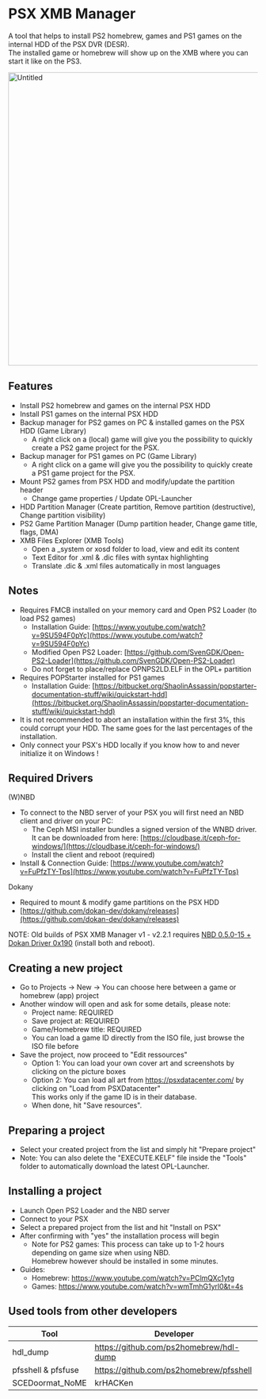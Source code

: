 # PSX XMB Manager
A tool that helps to install PS2 homebrew, games and PS1 games on the internal HDD of the PSX DVR (DESR).</br>
The installed game or homebrew will show up on the XMB where you can start it like on the PS3.</br>

<img width="591" alt="Untitled" src="https://github.com/SvenGDK/PSX-XMB-Manager/assets/84620/82feae61-3cf9-44f2-b6f3-65d1789f9a80">

## Features
- Install PS2 homebrew and games on the internal PSX HDD
- Install PS1 games on the internal PSX HDD
- Backup manager for PS2 games on PC & installed games on the PSX HDD (Game Library)
  - A right click on a (local) game will give you the possibility to quickly create a PS2 game project for the PSX.
- Backup manager for PS1 games on PC (Game Library)
  - A right click on a game will give you the possibility to quickly create a PS1 game project for the PSX.
- Mount PS2 games from PSX HDD and modify/update the partition header
  - Change game properties / Update OPL-Launcher
- HDD Partition Manager (Create partition, Remove partition (destructive), Change partition visibility)
- PS2 Game Partition Manager (Dump partition header, Change game title, flags, DMA)
- XMB Files Explorer (XMB Tools)
  - Open a _system or xosd folder to load, view and edit its content
  - Text Editor for .xml & .dic files with syntax highlighting
  - Translate .dic & .xml files automatically in most languages

## Notes
- Requires FMCB installed on your memory card and Open PS2 Loader (to load PS2 games)
  - Installation Guide: [https://www.youtube.com/watch?v=9SU594F0pYc](https://www.youtube.com/watch?v=9SU594F0pYc)
  - Modified Open PS2 Loader: [https://github.com/SvenGDK/Open-PS2-Loader](https://github.com/SvenGDK/Open-PS2-Loader)
  - Do not forget to place/replace OPNPS2LD.ELF in the OPL+ partition
- Requires POPStarter installed for PS1 games
  - Installation Guide: [https://bitbucket.org/ShaolinAssassin/popstarter-documentation-stuff/wiki/quickstart-hdd](https://bitbucket.org/ShaolinAssassin/popstarter-documentation-stuff/wiki/quickstart-hdd)
- It is not recommended to abort an installation within the first 3%, this could corrupt your HDD. The same goes for the last percentages of the installation.
- Only connect your PSX's HDD locally if you know how to and never initialize it on Windows !

## Required Drivers
(W)NBD
- To connect to the NBD server of your PSX you will first need an NBD client and driver on your PC:
  - The Ceph MSI installer bundles a signed version of the WNBD driver. </br>
  It can be downloaded from here: [https://cloudbase.it/ceph-for-windows/](https://cloudbase.it/ceph-for-windows/)
  - Install the client and reboot (required)
- Install & Connection Guide: [https://www.youtube.com/watch?v=FuPfzTY-Tps](https://www.youtube.com/watch?v=FuPfzTY-Tps)

Dokany
- Required to mount & modify game partitions on the PSX HDD
- [https://github.com/dokan-dev/dokany/releases](https://github.com/dokan-dev/dokany/releases)

NOTE: Old builds of PSX XMB Manager v1 - v2.2.1 requires [NBD 0.5.0-15 + Dokan Driver 0x190](https://github.com/SvenGDK/PSX-XMB-Manager/releases/download/v2.2.1/NBD.0.5.0-15.+.Dokan.Driver.0x190.7z) (install both and reboot).

## Creating a new project
- Go to Projects -> New -> You can choose here between a game or homebrew (app) project
- Another window will open and ask for some details, please note:
  - Project name: REQUIRED
  - Save project at: REQUIRED
  - Game/Homebrew title: REQUIRED
  - You can load a game ID directly from the ISO file, just browse the ISO file before
- Save the project, now proceed to "Edit ressources"
  - Option 1: You can load your own cover art and screenshots by clicking on the picture boxes
  - Option 2: You can load all art from https://psxdatacenter.com/ by clicking on "Load from PSXDatacenter" </br>
  This works only if the game ID is in their database.
  - When done, hit "Save resources".

## Preparing a project
- Select your created project from the list and simply hit "Prepare project"
- Note: You can also delete the "EXECUTE.KELF" file inside the "Tools" folder to automatically download the latest OPL-Launcher.

## Installing a project
- Launch Open PS2 Loader and the NBD server
- Connect to your PSX
- Select a prepared project from the list and hit "Install on PSX"
- After confirming with "yes" the installation process will begin
  - Note for PS2 games: This process can take up to 1-2 hours depending on game size when using NBD. </br>
  Homebrew however should be installed in some minutes.
- Guides:
  - Homebrew: https://www.youtube.com/watch?v=PClmQXc1ytg
  - Games: https://www.youtube.com/watch?v=wmTmhG1yrl0&t=4s

## Used tools from other developers
| Tool | Developer |
|-----|-----|
| hdl_dump | https://github.com/ps2homebrew/hdl-dump |
| pfsshell & pfsfuse | https://github.com/ps2homebrew/pfsshell |
| SCEDoormat_NoME | krHACKen |
